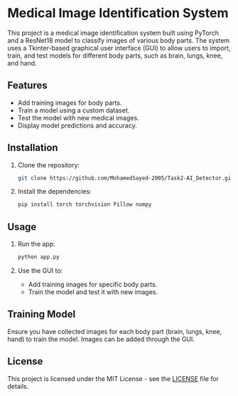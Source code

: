 # Medical Image Identification System

This project is a medical image identification system built using PyTorch and a ResNet18 model to classify images of various body parts. The system uses a Tkinter-based graphical user interface (GUI) to allow users to import, train, and test models for different body parts, such as brain, lungs, knee, and hand.

## Features
- Add training images for body parts.
- Train a model using a custom dataset.
- Test the model with new medical images.
- Display model predictions and accuracy.

## Installation

1. Clone the repository:
    ```bash
    git clone https://github.com/MohamedSayed-2005/Task2-AI_Detector.git
    ```

2. Install the dependencies:
    ```bash
    pip install torch torchvision Pillow numpy
    ```

## Usage

1. Run the app:
    ```bash
    python app.py
    ```

2. Use the GUI to:
   - Add training images for specific body parts.
   - Train the model and test it with new images.

## Training Model

Ensure you have collected images for each body part (brain, lungs, knee, hand) to train the model. Images can be added through the GUI.

## License
This project is licensed under the MIT License - see the [LICENSE](LICENSE) file for details.
